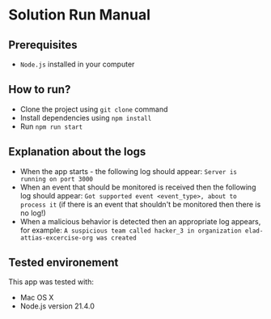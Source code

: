 # Solution Run Manual

## Prerequisites

- `Node.js` installed in your computer

## How to run?

- Clone the project using `git clone` command
- Install dependencies using `npm install`
- Run `npm run start`

## Explanation about the logs

- When the app starts - the following log should appear: `Server is running on port 3000`
- When an event that should be monitored is received then the following log should appear: `Got supported event <event_type>, about to process it` (if there is an event that shouldn't be monitored then there is no log!)
- When a malicious behavior is detected then an appropriate log appears, for example: `A suspicious team called hacker_3 in organization elad-attias-excercise-org was created`

## Tested environement

This app was tested with:

- Mac OS X
- Node.js version 21.4.0
